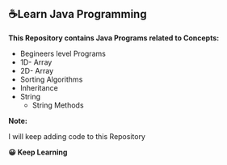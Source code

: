 
## ☕Learn Java Programming
**This Repository contains Java Programs related to Concepts:**
- Begineers level Programs 
- 1D- Array
- 2D- Array
- Sorting Algorithms
- Inheritance
- String
   * String Methods

**Note:**

I will keep adding code to this Repository

**😀 Keep Learning**
